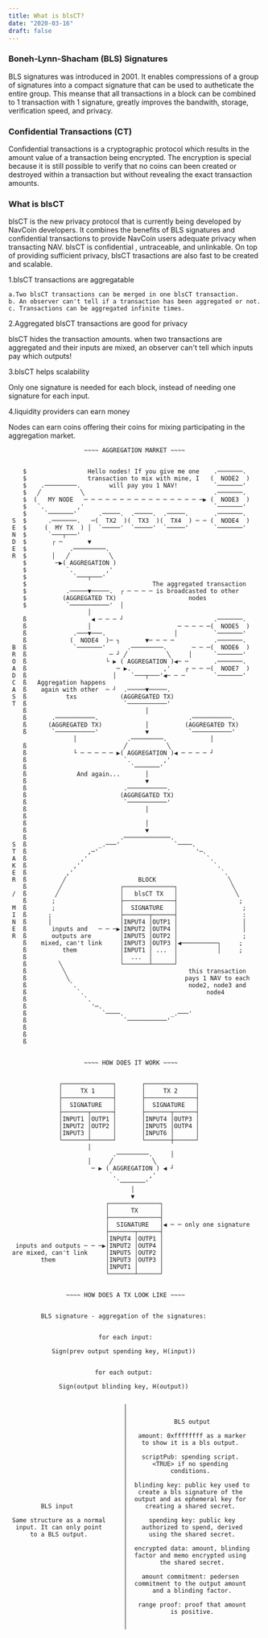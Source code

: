 ```yaml
---
title: What is blsCT?
date: "2020-03-16"
draft: false
---
```


### Boneh-Lynn-Shacham (BLS) Signatures

BLS signatures was introduced in 2001. It enables compressions of a group of signatures into a compact signature that can be used to autheticate the entire group. This meanse that all transactions in a block can be combined to 1 transaction with 1 signature, greatly improves the bandwith, storage, verification speed, and privacy. 

### Confidential Transactions (CT)

Confidential transactions is a cryptographic protocol which results in the amount value of a transaction being encrypted. The encryption is special because it is still possible to verify that no coins can been created or destroyed within a transaction but without revealing the exact transaction amounts.

### What is blsCT

blsCT is the new privacy protocol that is currently being developed by NavCoin developers. It combines the benefits of BLS signatures and confidential transactions to provide NavCoin users adequate privacy when transacting NAV. blsCT is confidential , untraceable, and unlinkable. On top of providing sufficient privacy, blsCT trasactions are also fast to be created and scalable. 

1.blsCT transactions are aggregatable

	a.Two blsCT transactions can be merged in one blsCT transaction.  
	b. An observer can't tell if a transaction has been aggregated or not.  
	c. Transactions can be aggregated infinite times.  

2.Aggregated blsCT transactions are good for privacy

   blsCT hides the transaction amounts. when two transactions are aggregated and their inputs are mixed, an observer can't tell which inputs pay which outputs!

3.blsCT helps scalability

   Only one signature is needed for each block, instead of needing one signature for each input.

4.liquidity providers can earn money

   Nodes can earn coins offering their coins for mixing participating in the aggregation market.

                         ~~~~ AGGREGATION MARKET ~~~~
                      
                                                                           
        $                 Hello nodes! If you give me one    .───────.     
        $                 transaction to mix with mine, I   (  NODE2  )    
        $    .─────────.        will pay you 1 NAV!          `───────'     
        $   ╱           ╲                                    .───────.     
        $  (   MY NODE   ─ ─ ─ ─ ─ ─ ─ ─ ─ ─ ─ ─ ─ ─ ─ ─ ─▶ (  NODE3  )    
        $   `.         ,'                                    `───────'     
        $     `───────'      .─────.  .─────.  .─────.       .───────.     
     S  $      .───────.   ─(  TX2  )(  TX3  )(  TX4  ) ─ ─ (  NODE4  )    
     E  $     (  MY TX  ) │  `─────'  `─────'  `─────'       `───────'     
     N  $      `───┬───'                                                   
     D  $       ┌ ─       ▼                                                
     E  $            .─────────.                                           
     R  $       │   ╱           ╲                                          
        $        ─▶( AGGREGATION )                                         
        $           `.         ,'                                          
        $             `───┬───'                                            
        $                                   The aggregated transaction     
        $           .─────▼─────.  ┌ ─ ─ ─ ─ is broadcasted to other       
        $          (AGGREGATED TX)                    nodes                
        $           `───────────'  │                                       
                          │                                                
        ß                  ◀ ─ ─ ─ ┘                         .───────.     
        ß                 │                        ─ ─ ─ ─ ─(  NODE5  )    
        ß             .───▼───.                   │          `───────'     
        ß            (  NODE4  )─ ┐       ▼─ ─ ─ ─           .───────.     
     B  ß             `───────'      .─────────.       ─ ─ ─(  NODE6  )    
     R  ß                       ─ ┘ ╱           ╲     │      `───────'     
     O  ß                      └ ▶ ( AGGREGATION )◀─ ─       .───────.     
     A  ß                         ─ ▶.         ,'    ┌ ─ ─ ─(  NODE7  )    
     D  ß                        │    `───┬───'◀─ ─ ─        `───────'     
     C  ß   Aggregation happens                                            
     A  ß    again with other  ─ ┘  .─────▼─────.                          
     S  ß           txs            (AGGREGATED TX)                         
     T  ß                           `───────────'                          
        ß                                 │                                
        ß       .───────────.                         .───────────.        
        ß      (AGGREGATED TX)            │          (AGGREGATED TX)       
        ß       `───────────'             ▼           `───────────'        
                      │              .─────────.            │              
        ß                           ╱           ╲                          
        ß             └ ─ ─ ─ ─ ─ ▶( AGGREGATION )◀ ─ ─ ─ ─ ┘              
        ß                           `.         ,'                          
        ß                             `───────'                            
        ß              And again...       │                                
        ß                                 ▼                                
        ß                           .───────────.                          
        ß                          (AGGREGATED TX)                         
        ß                           `───────────'                          
        ß                                 │                                
        ß                                                                  
        ß                                 │                                
        ß                                 ▼                                
        ß                          .─────────────.                         
     S  ß                    _.───'               `────.                   
     T  ß                 ,─'                           '─.                
     A  ß               ,'                                 `.              
     K  ß             ,'                                     `.            
     E  ß           ,'                                         `.          
     R  ß          ╱                    BLOCK                    ╲         
        ß         ╱                ┌──────────────┐               ╲        
     /  ß        ╱                 │   blsCT TX   │                ╲       
        ß       ;                  ├──────────────┤                 ;       
     M  ß       ;                  │  SIGNATURE   │                  ;
     I  ß      ;                   ├───────┬──────┤                  :     
     N  ß      │                   │INPUT4 │OUTP1 │                  │     
     E  ß       inputs and   ─ ─ ─▶│INPUT2 │OUTP4 │                  │     
     R  ß       outputs are        │INPUT5 │OUTP2 │                  ;     
        ß    mixed, can't link     │INPUT3 │OUTP3 │◀──────────┐     ;      
        ß          them            │INPUT1 │ ...  │           │     ;      
        ß                          │  ...  │      │                        
        ß         ╲                └───────┴──────┘                        
        ß          ╲                                  this transaction     
        ß           ╲                                pays 1 NAV to each    
        ß            `.                               node2, node3 and     
        ß              `.                                  node4           
        ß                `.                                                
        ß                  '─.                                             
        ß                     `────.             _.───'                    
        ß                           `───────────'                          
        ß                                                                  
        ß                                                                  
        ß                                                                  
                                                                           

                         ~~~~ HOW DOES IT WORK ~~~~
                           
                                                                           
                  ┌──────────────┐       ┌──────────────┐                  
                  │     TX 1     │       │     TX 2     │                  
                  ├──────────────┤       ├──────────────┤                  
                  │  SIGNATURE   │       │  SIGNATURE   │                  
                  ├───────┬──────┤       ├───────┬──────┤                  
                  │INPUT1 │OUTP1 │       │INPUT4 │OUTP3 │                  
                  │INPUT2 │OUTP2 │       │INPUT5 │OUTP4 │                  
                  │INPUT3 │      │       │INPUT6 │      │                  
                  └───────┴──────┘       └───────┼──────┘                  
                          │                                                
                                 .─────────.     │                         
                          │     ╱           ╲                              
                           ─ ▶ ( AGGREGATION ) ◀ ┘                         
                                `.         ,'                              
                                  `───────'                                
                                      │                                    
                                      ▼                                    
                               ┌──────────────┐                            
                               │      TX      │                            
                               ├──────────────┤                            
                               │  SIGNATURE   │◀ ─ ─ only one signature    
                               ├───────┬──────┤                            
                               │INPUT4 │OUTP1 │                            
      inputs and outputs ─ ─ ─▶│INPUT2 │OUTP4 │                            
     are mixed, can't link     │INPUT5 │OUTP2 │                            
             them              │INPUT3 │OUTP3 │                            
                               │INPUT1 │      │                            
                               └───────┴──────┘  


                    ~~~~ HOW DOES A TX LOOK LIKE ~~~~

                                                                         
             BLS signature - aggregation of the signatures:              
                                                                         
                                                                         
                             for each input:                             
                                                                         
                Sign(prev output spending key, H(input))                 
                                                                         
                                                                         
                            for each output:                             
                                                                         
                  Sign(output blinding key, H(output))                   
                                                                         
                                                                         
                                    │                                    
                                    │                                    
                                    │             BLS output             
                                    │                                    
                                    │   amount: 0xffffffff as a marker   
                                    │    to show it is a bls output.     
                                    │                                    
                                    │    scriptPub: spending script.     
                                    │       <TRUE> if no spending        
                                    │            conditions.             
                                    │                                    
                                    │  blinding key: public key used to  
                                    │   create a bls signature of the    
                                    │  output and as ephemeral key for   
             BLS input              │     creating a shared secret.      
                                    │                                    
     Same structure as a normal     │      spending key: public key      
      input. It can only point      │    authorized to spend, derived    
          to a BLS output.          │      using the shared secret.      
                                    │                                    
                                    │  encrypted data: amount, blinding  
                                    │  factor and memo encrypted using   
                                    │         the shared secret.         
                                    │                                    
                                    │    amount commitment: pedersen     
                                    │  commitment to the output amount   
                                    │       and a blinding factor.       
                                    │                                    
                                    │   range proof: proof that amount   
                                    │            is positive.            
                                    │                                    
                                    │                                    
